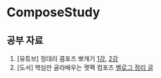 # ComposeStudy
## 공부 자료

1. [유튜브] 정대리 콤포즈 뽀개기 [1강](https://youtu.be/y4Zuyr2GSO4?si=E61cKsSYHGChbmuC), [2강](https://youtu.be/6CEDQ1W-6AY?si=b4qzH06bKkn0m257)
2. [도서] 핵심만 골라배우는 젯팩 컴포즈 [벨로그 정리 글](https://velog.io/@jini_1514/series/%ED%95%B5%EC%8B%AC%EB%A7%8C-%EA%B3%A8%EB%9D%BC%EB%B0%B0%EC%9A%B0%EB%8A%94-%EC%A0%AF%ED%8C%A9-%EC%BB%B4%ED%8F%AC%EC%A6%88)
